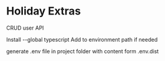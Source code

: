 # Holiday Extras
CRUD user API

Install --global typescript
Add to environment path if needed

generate .env file in project folder with content form .env.dist